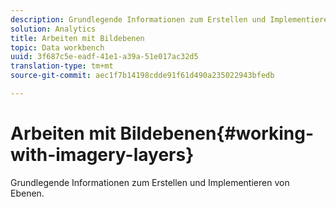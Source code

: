 ```yaml
---
description: Grundlegende Informationen zum Erstellen und Implementieren von Ebenen.
solution: Analytics
title: Arbeiten mit Bildebenen
topic: Data workbench
uuid: 3f687c5e-eadf-41e1-a39a-51e017ac32d5
translation-type: tm+mt
source-git-commit: aec1f7b14198cdde91f61d490a235022943bfedb

---
```



# Arbeiten mit Bildebenen{#working-with-imagery-layers}

Grundlegende Informationen zum Erstellen und Implementieren von Ebenen.

